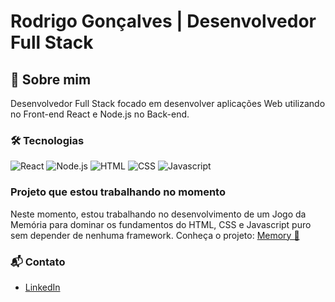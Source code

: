 # Rodrigo Gonçalves | Desenvolvedor Full Stack
## 👋 Sobre mim
Desenvolvedor Full Stack focado em desenvolver aplicações Web utilizando no Front-end React e Node.js no Back-end.

### 🛠 Tecnologias

![React](https://img.shields.io/badge/-React-000?style=flat&logo=react)
![Node.js](https://img.shields.io/badge/-Node.js-000?style=flat&logo=node.js)
![HTML](https://img.shields.io/badge/-HTML-000?style=flat&logo=html5)
![CSS](https://img.shields.io/badge/-CSS-000?style=flat&logo=css3)
![Javascript](https://img.shields.io/badge/-Javascript-000?style=flat&logo=javascript)

### Projeto que estou trabalhando no momento
Neste momento, estou trabalhando no desenvolvimento de um Jogo da Memória para dominar os fundamentos do HTML, CSS e Javascript puro sem depender de nenhuma framework. Conheça o projeto: [Memory 🧠](https://github.com/orodrigogo/memory)

### 📬 Contato
- [LinkedIn](https://www.linkedin.com/in/orodrigogo/)
